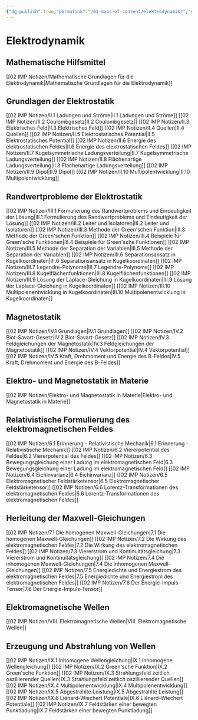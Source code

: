 ```yaml
---
{"dg-publish":true,"permalink":"/01-maps-of-content/elektrodynamik/","dgHomeLink":true,"dgPassFrontmatter":false}
---
```


# Elektrodynamik
## Mathematische Hilfsmittel 
[[02 IMP Notizen/Mathematische Grundlagen für die Elektrodynamik|Mathematische Grundlagen für die Elektrodynamik]]

## Grundlagen der Elektrostatik
[[02 IMP Notizen/II.1 Ladungen und Ströme|II.1 Ladungen und Ströme]]
[[02 IMP Notizen/II.2 Coulombgesetz|II.2 Coulombgesetz]]
[[02 IMP Notizen/II.3 Elektrisches Feld|II.3 Elektrisches Feld]]
[[02 IMP Notizen/II.4 Quellen|II.4 Quellen]]
[[02 IMP Notizen/II.5 Elektrostatisches Potential|II.5 Elektrostatisches Potential]]
[[02 IMP Notizen/II.6 Energie des elektrostatischen Feldes|II.6 Energie des elektrostatischen Feldes]]
[[02 IMP Notizen/II.7 Kugelsymmetrische Ladungsverteilung|II.7 Kugelsymmetrische Ladungsverteilung]]
[[02 IMP Notizen/II.8 Flächenartige Ladungsverteilung|II.8 Flächenartige Ladungsverteilung]]
[[02 IMP Notizen/II.9 Dipol|II.9 Dipol]]
[[02 IMP Notizen/II.10 Multipolentwicklung|II.10 Multipolentwicklung]]

## Randwertprobleme der Elektrostatik
[[02 IMP Notizen/III.1 Formulierung des Randwertproblems und Eindeutigkeit der Lösung|III.1 Formulierung des Randwertproblems und Eindeutigkeit der Lösung]]
[[02 IMP Notizen/III.2 Leiter und Isolatoren|III.2 Leiter und Isolatoren]]
[[02 IMP Notizen/III.3 Methode der Green'schen Funktion|III.3 Methode der Green'schen Funktion]]
[[02 IMP Notizen/III.4 Beispiele für Green'sche Funktionen|III.4 Beispiele für Green'sche Funktionen]]
[[02 IMP Notizen/III.5 Methode der Separation der Variablen|III.5 Methode der Separation der Variablen]]
[[02 IMP Notizen/III.6 Separationsansatz in Kugelkoordinaten|III.6 Separationsansatz in Kugelkoordinaten]]
[[02 IMP Notizen/III.7 Legendre-Polynome|III.7 Legendre-Polynome]]
[[02 IMP Notizen/III.8 Kugelflächenfunktionen|III.8 Kugelflächenfunktionen]]
[[02 IMP Notizen/III.9 Lösung der Laplace-Gleichung in Kugelkoordinaten|III.9 Lösung der Laplace-Gleichung in Kugelkoordinaten]]
[[02 IMP Notizen/III.10 Multipolenentwicklung in Kugelkoordinaten|III.10 Multipolenentwicklung in Kugelkoordinaten]]

## Magnetostatik
[[02 IMP Notizen/IV.1 Grundlagen|IV.1 Grundlagen]]
[[02 IMP Notizen/IV.2 Biot-Savart-Gesetz|IV.2 Biot-Savart-Gesetz]]
[[02 IMP Notizen/IV.3 Feldgleichungen der Magnetostatik|IV.3 Feldgleichungen der Magnetostatik]]
[[02 IMP Notizen/IV.4 Vektorpotential|IV.4 Vektorpotential]]
[[02 IMP Notizen/IV.5 Kraft, Drehmoment und Energie des B-Feldes|IV.5 Kraft, Drehmoment und Energie des B-Feldes]]

## Elektro- und Magnetostatik in Materie
[[02 IMP Notizen/Elektro- und Magnetostatik in Materie|Elektro- und Magnetostatik in Materie]]

## Relativistische Formulierung des elektromagnetischen Feldes
[[02 IMP Notizen/6.1 Erinnerung - Relativistische Mechanik|6.1 Erinnerung - Relativistische Mechanik]]
[[02 IMP Notizen/6.2 Viererpotential des Feldes|6.2 Viererpotential des Feldes]]
[[02 IMP Notizen/6.3 Bewegungsgleichung einer Ladung im elektromagnetischen Feld|6.3 Bewegungsgleichung einer Ladung im elektromagnetischen Feld]]
[[02 IMP Notizen/6.4 Eichinvarianz|6.4 Eichinvarianz]]
[[02 IMP Notizen/6.5 Elektromagnetischer Feldstärketensor|6.5 Elektromagnetischer Feldstärketensor]]
[[02 IMP Notizen/6.6 Lorentz-Transformationen des elektromagnetischen Feldes|6.6 Lorentz-Transformationen des elektromagnetischen Feldes]]

## Herleitung der Maxwell-Gleichungen 
[[02 IMP Notizen/7.1 Die homogenen Maxwell-Gleichungen|7.1 Die homogenen Maxwell-Gleichungen]]
[[02 IMP Notizen/7.2 Die Wirkung des elektromagnetischen Feldes|7.2 Die Wirkung des elektromagnetischen Feldes]]
[[02 IMP Notizen/7.3 Viererstrom und Kontinuitätsgleichung|7.3 Viererstrom und Kontinuitätsgleichung]]
[[02 IMP Notizen/7.4 Die inhomogenen Maxwell-Gleichungen|7.4 Die inhomogenen Maxwell-Gleichungen]]
[[02 IMP Notizen/7.5 Energiedichte und Energiestrom des elektromagnetischen Feldes|7.5 Energiedichte und Energiestrom des elektromagnetischen Feldes]]
[[02 IMP Notizen/7.6 Der Energie-Impuls-Tensor|7.6 Der Energie-Impuls-Tensor]]

## Elektromagnetische Wellen
[[02 IMP Notizen/VIII. Elektromagnetische Wellen|VIII. Elektromagnetische Wellen]]
## Erzeugung und Abstrahlung von Wellen
[[02 IMP Notizen/IX.1 Inhomogene Wellengleichung|IX.1 Inhomogene Wellengleichung]]
[[02 IMP Notizen/IX.2 Green'sche Funktion|IX.2 Green'sche Funktion]]
[[02 IMP Notizen/IX.3 Strahlungsfeld zeitlich oszillierender Quellen|IX.3 Strahlungsfeld zeitlich oszillierender Quellen]]
[[02 IMP Notizen/IX.4 Multipolenentwicklung|IX.4 Multipolenentwicklung]]
[[02 IMP Notizen/IX.5 Abgestrahlte Leistung|IX.5 Abgestrahlte Leistung]]
[[02 IMP Notizen/IX.6 Liénard-Wiechert Potentiale|IX.6 Liénard-Wiechert Potentiale]]
[[02 IMP Notizen/IX.7 Feldstärken einer bewegten Punktladung|IX.7 Feldstärken einer bewegten Punktladung]]